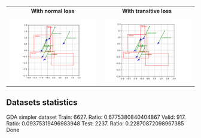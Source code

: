 <table>
  <tr>
    <!-- Titles -->
    <td align="center"><strong>With normal loss</strong></td>
    <td align="center"><strong>With transitive loss</strong></td>
  </tr>
  <tr>
    <!-- GIFs -->
    <td align="center"><img src="elbe.gif" alt="Normal loss" width="400"/></td>
    <td align="center"><img src="elbe2.gif" alt="Transitive loss" width="400"/></td>
  </tr>
</table>


## Datasets statistics


GDA simpler dataset
Train: 6627. Ratio: 0.6775380840404867
Valid: 917. Ratio: 0.09375319496983948
Test: 2237. Ratio: 0.22870872098967385
Done
